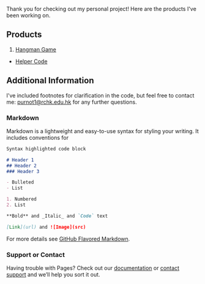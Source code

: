Thank you for checking out my personal project! Here are the products I've been working on. 

## Products
1. [Hangman Game](https://github.com/Theresiap/PP/blob/master/Hangman)
  - [Helper Code](https://github.com/Theresiap/Personal-Project/blob/master/ps3_hangman.py)

## Additional Information

I've included footnotes for clarification in the code, but feel free to contact me: purnot1@rchk.edu.hk for any further questions.

### Markdown

Markdown is a lightweight and easy-to-use syntax for styling your writing. It includes conventions for

```markdown
Syntax highlighted code block

# Header 1
## Header 2
### Header 3

- Bulleted
- List

1. Numbered
2. List

**Bold** and _Italic_ and `Code` text

[Link](url) and ![Image](src)
```

For more details see [GitHub Flavored Markdown](https://guides.github.com/features/mastering-markdown/).

### Support or Contact

Having trouble with Pages? Check out our [documentation](https://help.github.com/categories/github-pages-basics/) or [contact support](https://github.com/contact) and we’ll help you sort it out.
